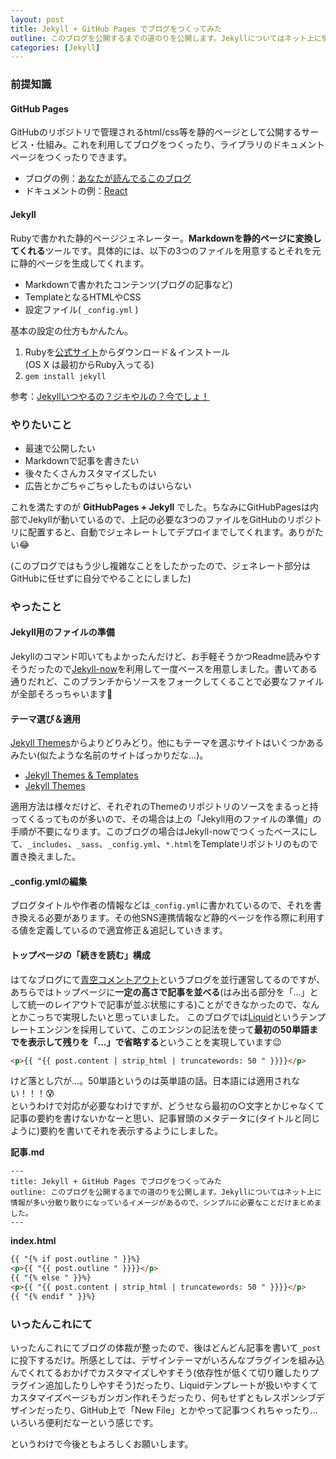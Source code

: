 ```yaml
---
layout: post
title: Jekyll + GitHub Pages でブログをつくってみた
outline: このブログを公開するまでの道のりを公開します。Jekyllについてはネット上に情報が多い分散り散りになっているイメージがあるので、シンプルに必要なことだけまとめました。
categories: [Jekyll]
---
```



### 前提知識

#### GitHub Pages
GitHubのリポジトリで管理されるhtml/css等を静的ページとして公開するサービス・仕組み。これを利用してブログをつくったり、ライブラリのドキュメントページをつくったりできます。

- ブログの例：[あなたが読んでるこのブログ](https://aloerina01.github.io/)
- ドキュメントの例：[React](https://facebook.github.io/react/index.html)

#### Jekyll
Rubyで書かれた静的ページジェネレーター。**Markdownを静的ページに変換してくれる**ツールです。具体的には、以下の3つのファイルを用意するとそれを元に静的ページを生成してくれます。

- Markdownで書かれたコンテンツ(ブログの記事など)
- TemplateとなるHTMLやCSS
- 設定ファイル( `_config.yml` )

基本の設定の仕方もかんたん。

1. Rubyを[公式サイト](https://www.ruby-lang.org/ja/downloads/)からダウンロード＆インストール  
(OS X は最初からRuby入ってる)
2. `gem install jekyll`

参考：[Jekyllいつやるの？ジキやルの？今でしょ！](http://melborne.github.io/2013/05/20/now-the-time-to-start-jekyll/)


### やりたいこと

- 最速で公開したい
- Markdownで記事を書きたい
- 後々たくさんカスタマイズしたい
- 広告とかごちゃごちゃしたものはいらない

これを満たすのが **GitHubPages + Jekyll** でした。ちなみにGitHubPagesは内部でJekyllが動いているので、上記の必要な3つのファイルをGitHubのリポジトリに配置すると、自動でジェネレートしてデプロイまでしてくれます。ありがたい😂

(このブログではもう少し複雑なことをしたかったので、ジェネレート部分はGitHubに任せずに自分でやることにしました)

### やったこと

#### Jekyll用のファイルの準備

Jekyllのコマンド叩いてもよかったんだけど、お手軽そうかつReadme読みやすそうだったので[Jekyll-now](https://github.com/barryclark/jekyll-now)を利用して一度ベースを用意しました。書いてある通りだれど、このブランチからソースをフォークしてくることで必要なファイルが全部そろっちゃいます🎉

#### テーマ選び＆適用
[Jekyll Themes](http://jekyllthemes.org/)からよりどりみどり。他にもテーマを選ぶサイトはいくつかあるみたい(似たような名前のサイトばっかりだな…)。

- [Jekyll Themes & Templates](http://jekyllthemes.io/)
- [Jekyll Themes](http://themes.jekyllrc.org/)

適用方法は様々だけど、それぞれのThemeのリポジトリのソースをまるっと持ってくるってものが多いので、その場合は上の「Jekyll用のファイルの準備」の手順が不要になります。このブログの場合はJekyll-nowでつくったベースにして、`_includes`、`_sass`、`_config.yml`、`*.html`をTemplateリポジトリのもので置き換えました。

#### _config.ymlの編集

ブログタイトルや作者の情報などは`_config.yml`に書かれているので、それを書き換える必要があります。その他SNS連携情報など静的ページを作る際に利用する値を定義しているので適宜修正＆追記していきます。


#### トップページの「続きを読む」構成
はてなブログにて[青空コメントアウト](http://aloecity.hatenablog.com/)というブログを並行運営してるのですが、あちらではトップページに**一定の高さで記事を並べる**(はみ出る部分を「…」として統一のレイアウトで記事が並ぶ状態にする)ことができなかったので、なんとかこっちで実現したいと思っていました。
このブログでは[Liquid](https://shopify.github.io/liquid/)というテンプレートエンジンを採用していて、このエンジンの記法を使って**最初の50単語までを表示して残りを「…」で省略する**ということを実現しています😉

```html
<p>{{ "{{ post.content | strip_html | truncatewords: 50 " }}}}</p>
```

けど落とし穴が…。50単語というのは英単語の話。日本語には適用されない！！！😰  
というわけで対応が必要なわけですが、どうせなら最初の○文字とかじゃなくて記事の要約を書けないかなーと思い、記事冒頭のメタデータに(タイトルと同じように)要約を書いてそれを表示するようにしました。

**記事.md**

```
---
title: Jekyll + GitHub Pages でブログをつくってみた
outline: このブログを公開するまでの道のりを公開します。Jekyllについてはネット上に情報が多い分散り散りになっているイメージがあるので、シンプルに必要なことだけまとめました。
---
```

**index.html**

```html
{{ "{% if post.outline " }}%}
<p>{{ "{{ post.outline " }}}}</p>
{{ "{% else " }}%}
<p>{{ "{{ post.content | strip_html | truncatewords: 50 " }}}}</p>
{{ "{% endif " }}%}
```


### いったんこれにて
いったんこれにてブログの体裁が整ったので、後はどんどん記事を書いて`_post`に投下するだけ。所感としては、デザインテーマがいろんなプラグインを組み込んでくれてるおかげでカスタマイズしやすそう(依存性が低くて切り離したりプラグイン追加したりしやすそう)だったり、Liquidテンプレートが扱いやすくてカスタマイズページもガンガン作れそうだったり、何もせずともレスポンシブデザインだったり、GitHub上で「New File」とかやって記事つくれちゃったり…いろいろ便利だなーという感じです。

というわけで今後ともよろしくお願いします。

